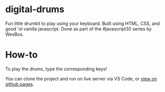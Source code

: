 # digital-drums
Fun little drumkit to play using your keyboard.  Built using HTML, CSS, and good 'ol vanilla javascript.  Done as part of the #javascript30 series by WesBos.
# How-to
To play the drums, type the corresponding keys!

You can clone the project and run on live server via VS Code, or [view on github pages](https://katibjohnson.github.io/digital-drums/).
